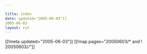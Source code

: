 ```yaml
---

title: index
date: updated="2005-06-03"]]
2005-06-03
layout: rut
---
```


[[!meta updated="2005-06-03"]]
[[!map pages="20050603/* and ! 20050603/*/*"]]
